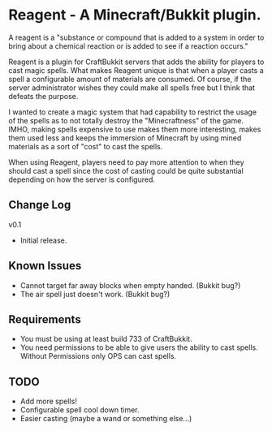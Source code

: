 Reagent - A Minecraft/Bukkit plugin.
====================================

A reagent is a "substance or compound that is added to a system in order to bring about a chemical reaction or is added to see if a reaction occurs."

Reagent is a plugin for CraftBukkit servers that adds the ability for players to cast magic spells. What makes Reagent unique is that when a player casts a spell a configurable amount of materials are consumed. Of course, if the server administrator wishes they could make all spells free but I think that defeats the purpose.

I wanted to create a magic system that had capability to restrict the usage of the spells as to not totally destroy the "Minecraftness" of the game. IMHO, making spells expensive to use makes them more interesting, makes them used less and keeps the immersion of Minecraft by using mined materials as a sort of "cost" to cast the spells.

When using Reagent, players need to pay more attention to when they should cast a spell since the cost of casting could be quite substantial depending on how the server is configured.


Change Log
----------

v0.1
- Initial release.


Known Issues
------------

- Cannot target far away blocks when empty handed. (Bukkit bug?)
- The air spell just doesn't work. (Bukkit bug?)


Requirements
------------

- You must be using at least build 733 of CraftBukkit.
- You need permissions to be able to give users the ability to cast spells. Without Permissions only OPS can cast spells.


TODO
----

- Add more spells!
- Configurable spell cool down timer.
- Easier casting (maybe a wand or something else...)